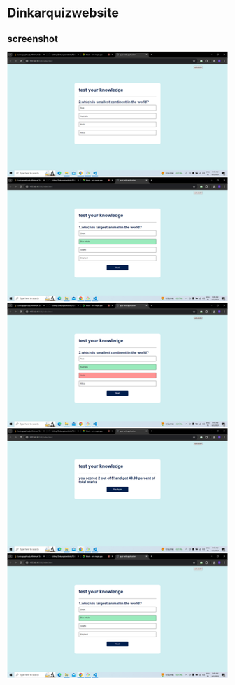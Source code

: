 # Dinkarquizwebsite
## screenshot
![Project Screenshot1](https://github.com/dinkar018/Dinkarquizwebsite/blob/main/images/Screenshot%20(2).png)
![Project Screenshot2](https://github.com/dinkar018/Dinkarquizwebsite/blob/main/images/Screenshot%20(1).png)
![Project Screenshot3](https://github.com/dinkar018/Dinkarquizwebsite/blob/main/images/Screenshot%20(3).png)
![Project Screenshot4](https://github.com/dinkar018/Dinkarquizwebsite/blob/main/images/Screenshot%20(4).png)
![project screenshot5](https://github.com/dinkar018/Dinkarquizwebsite/blob/main/images/Screenshot%20(1).png)
